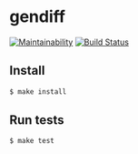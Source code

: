 # gendiff

[![Maintainability](https://api.codeclimate.com/v1/badges/61932f59eb215f7de694/maintainability)](https://codeclimate.com/github/dicodingru/project-lvl2-s245/maintainability)
[![Build Status](https://travis-ci.org/dicodingru/project-lvl2-s245.svg?branch=master)](https://travis-ci.org/dicodingru/project-lvl2-s245)

## Install

```sh
$ make install
```

## Run tests

```sh
$ make test
```
